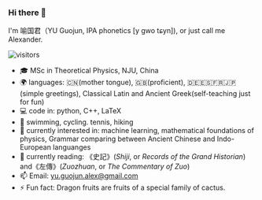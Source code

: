 ### Hi there 👋 
I'm 喻国君（YU Guojun, IPA phonetics \[y gwo tɕyn\]), or just call me Alexander.

![visitors](https://visitor-badge.glitch.me/badge?page_id=QuotientMartingale.793032159&left_color=green&right_color=red)

- 🎓 MSc in Theoretical Physics, NJU, China
- 🌍 languages: 🇨🇳(mother tongue), 🇬🇧(proficient), 🇩🇪🇪🇸🇫🇷🇯🇵(simple greetings), Classical Latin and Ancient Greek(self-teaching just for fun)
- 💻 code in: python, C++, LaTeX
- 🏃 swimming, cycling. tennis, hiking
- 🌱 currently interested in: machine learning, mathematical foundations of physics, Grammar comparing between Ancient Chinese and Indo-European languanges
- 📖 currently reading: 《史記》(_Shiji_, or _Records of the Grand Historian_) and《左傳》(_Zuozhuan_, or _The Commentary of Zuo_)
- 📫 Email: yu.guojun.alex@gmail.com
- ⚡ Fun fact: Dragon fruits are fruits of a special family of cactus.
